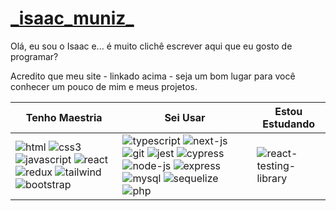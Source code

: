 # [\_isaac_muniz_](https://isaacmuniz.vercel.app)

Olá, eu sou o Isaac e... é muito clichê escrever aqui que eu gosto de programar?

Acredito que meu site - linkado acima - seja um bom lugar para você conhecer um pouco de mim e meus projetos.

| Tenho Maestria | Sei Usar | Estou Estudando | 
| - | - | - |
| ![html](https://user-images.githubusercontent.com/37576563/160243759-a12f5a1b-581c-454b-8a5d-7e86d1aadd2e.png) ![css3](https://user-images.githubusercontent.com/37576563/160243802-4d180142-c4d5-49e9-99f8-8d2d1a3546f3.png) ![javascript](https://user-images.githubusercontent.com/37576563/160047811-bab27e83-35d6-4a27-925b-9b996c573a49.png) ![react](https://user-images.githubusercontent.com/37576563/160046597-131c748c-9609-4836-a8da-678345d29537.png) ![redux](https://user-images.githubusercontent.com/37576563/160047687-15f0aa28-fdce-477d-b543-32131f4ae318.png) ![tailwind](https://user-images.githubusercontent.com/37576563/160243021-28610e05-79e3-41f6-9470-d969d75637fa.png) ![bootstrap](https://user-images.githubusercontent.com/37576563/199377146-72bc245c-4589-4ec6-a2a8-3be955569bc0.png) | ![typescript](https://user-images.githubusercontent.com/37576563/189236780-91992aa3-cbbb-41eb-9fc9-09a2c5af9dc9.png) ![next-js](https://user-images.githubusercontent.com/37576563/194781543-fbc505cb-db6f-4861-8027-869b98160f60.png) ![git](https://user-images.githubusercontent.com/37576563/160243346-1beba7ff-ca40-4333-a7d8-64bec86000ac.png) ![jest](https://user-images.githubusercontent.com/37576563/189237033-8d81521b-2fd3-4e3b-8fb3-ca2039af87f3.png) ![cypress](https://github.com/codigoisaac/codigoisaac/assets/37576563/5a807d2a-99a8-4eec-ac5d-4c649816bd3e) ![node-js](https://user-images.githubusercontent.com/37576563/160046386-57c9f15f-1876-4bfc-a265-49c2e4eefa89.png) ![express](https://user-images.githubusercontent.com/37576563/163659798-6b3ec94e-21cb-4d80-bd5a-60de5687a10d.png) ![mysql](https://user-images.githubusercontent.com/37576563/160047582-d90a2605-61d9-4a8d-a6eb-1ef781e33eeb.png) ![sequelize](https://user-images.githubusercontent.com/37576563/160049581-ef32f180-80a6-4d2b-8324-2e3482515dab.png) ![php](https://github.com/codigoisaac/codigoisaac/assets/37576563/06fa80fb-ee1d-4056-97ca-b280c49998a7) | ![react-testing-library](https://github.com/codigoisaac/codigoisaac/assets/37576563/6b4eb179-a08f-41dd-8ba3-428be672a57d) 




